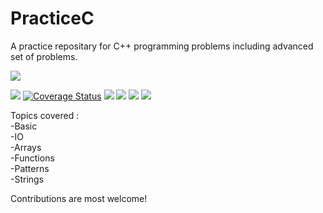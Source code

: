 # PracticeC

A practice repositary for C++ programming problems including advanced set of
problems.

![](https://visitor-badge-reloaded.herokuapp.com/badge?page_id=visitor-badge-reloaded-visitors&color=55acb7&style=for-the-badge&logo=Github)

[![](https://goreportcard.com/badge/github.com/mannadamay12/PracticeC)](https://goreportcard.com/report/github.com/mannadamay12/PracticeC)
[![Coverage Status](https://coveralls.io/repos/github/mannadamay12/PracticeC/badge.svg?branch=main)](https://coveralls.io/github/mannadamay12/PracticeC?branch=main)
![](https://img.shields.io/github/issues-raw/mannadamay12/PracticeC?label=Issues)
![](https://img.shields.io/github/issues-closed-raw/mannadamay12/PracticeC?label=Closed+Issues)
![](https://img.shields.io/github/issues-pr-raw/mannadamay12/PracticeC?label=Open+PRs)
![](https://img.shields.io/github/issues-pr-closed-raw/mannadamay12/PracticeC?label=Closed+PRs)

Topics covered :
<br>
-Basic
<br>
-IO
<br>
-Arrays
<br>
-Functions 
<br>
-Patterns
<br>
-Strings

Contributions are most welcome!

